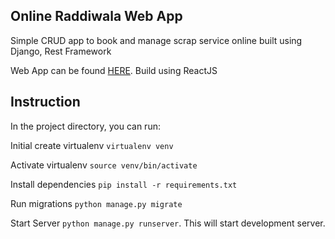 ## Online Raddiwala Web App

Simple CRUD app to book and manage scrap service online built using Django, Rest Framework

Web App can be found [HERE](https://github.com/nikhilbelchada/online-raddiwala-web-react.git). Build using ReactJS

## Instruction

In the project directory, you can run:

Initial create virtualenv `virtualenv venv`

Activate virtualenv `source venv/bin/activate`

Install dependencies `pip install -r requirements.txt`

Run migrations `python manage.py migrate`

Start Server `python manage.py runserver`. This will start development server.
